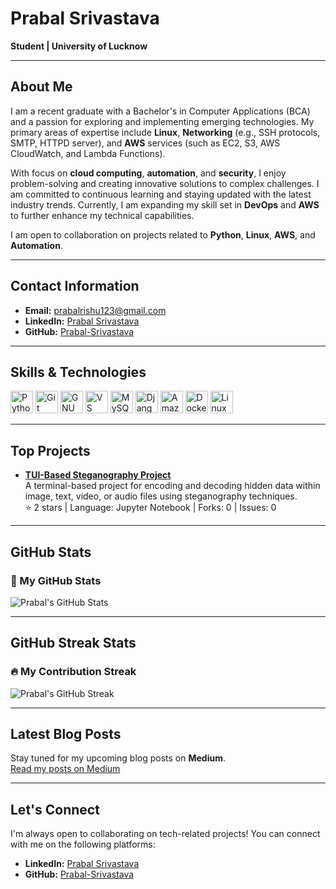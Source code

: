 # Prabal Srivastava

**Student | University of Lucknow**

---

## About Me

I am a recent graduate with a Bachelor's in Computer Applications (BCA) and a passion for exploring and implementing emerging technologies. My primary areas of expertise include **Linux**, **Networking** (e.g., SSH protocols, SMTP, HTTPD server), and **AWS** services (such as EC2, S3, AWS CloudWatch, and Lambda Functions). 

With  focus on **cloud computing**, **automation**, and **security**, I enjoy problem-solving and creating innovative solutions to complex challenges. I am committed to continuous learning and staying updated with the latest industry trends. Currently, I am expanding my skill set in **DevOps** and **AWS** to further enhance my technical capabilities.

I am open to collaboration on projects related to **Python**, **Linux**, **AWS**, and **Automation**.

---

## Contact Information

- **Email:** [prabalrishu123@gmail.com](mailto:prabalrishu123@gmail.com)  
- **LinkedIn:** [Prabal Srivastava](https://www.linkedin.com/in/srivastava-prabal)  
- **GitHub:** [Prabal-Srivastava](https://github.com/Prabal-Srivastava)

---

## Skills & Technologies

<p align="left">
  <a href="https://www.python.org/" target="_blank" rel="noreferrer"><img src="https://raw.githubusercontent.com/danielcranney/readme-generator/main/public/icons/skills/python-colored.svg" width="36" height="36" alt="Python" /></a>
  <a href="https://git-scm.com/" target="_blank" rel="noreferrer"><img src="https://raw.githubusercontent.com/danielcranney/readme-generator/main/public/icons/skills/git-colored.svg" width="36" height="36" alt="Git" /></a>
  <a href="https://www.gnu.org/software/bash/" target="_blank" rel="noreferrer"><img src="https://raw.githubusercontent.com/danielcranney/readme-generator/main/public/icons/skills/gnubash.svg" width="36" height="36" alt="GNU Bash" /></a>
  <a href="https://code.visualstudio.com/" target="_blank" rel="noreferrer"><img src="https://raw.githubusercontent.com/danielcranney/readme-generator/main/public/icons/skills/visualstudiocode.svg" width="36" height="36" alt="VS Code" /></a>
  <a href="https://www.mysql.com/" target="_blank" rel="noreferrer"><img src="https://raw.githubusercontent.com/danielcranney/readme-generator/main/public/icons/skills/mysql-colored.svg" width="36" height="36" alt="MySQL" /></a>
  <a href="https://www.djangoproject.com/" target="_blank" rel="noreferrer"><img src="https://raw.githubusercontent.com/danielcranney/readme-generator/main/public/icons/skills/django-colored.svg" width="36" height="36" alt="Django" /></a>
  <a href="https://aws.amazon.com" target="_blank" rel="noreferrer"><img src="https://raw.githubusercontent.com/danielcranney/readme-generator/main/public/icons/skills/aws-colored.svg" width="36" height="36" alt="Amazon Web Services" /></a>
  <a href="https://www.docker.com/" target="_blank" rel="noreferrer"><img src="https://raw.githubusercontent.com/danielcranney/readme-generator/main/public/icons/skills/docker-colored.svg" width="36" height="36" alt="Docker" /></a>
  <a href="https://www.linux.org" target="_blank" rel="noreferrer"><img src="https://raw.githubusercontent.com/danielcranney/readme-generator/main/public/icons/skills/linux-colored.svg" width="36" height="36" alt="Linux" /></a>
</p>

---

## Top Projects

- **[TUI-Based Steganography Project](https://github.com/Prabal-Srivastava/Stegnography_TUI_Based_Project)**  
  A terminal-based project for encoding and decoding hidden data within image, text, video, or audio files using steganography techniques.  
  ⭐ 2 stars | Language: Jupyter Notebook | Forks: 0 | Issues: 0

---

## GitHub Stats

### 🚀 My GitHub Stats

![Prabal's GitHub Stats](https://github-readme-stats.vercel.app/api?username=Prabal-Srivastava&show_icons=true&hide_title=true&count_private=true&hide=prs&theme=radical&bg_color=0d1117&title_color=58a6ff&icon_color=58a6ff)

---

## GitHub Streak Stats

### 🔥 My Contribution Streak

![Prabal's GitHub Streak](https://streak-stats.demolab.com?user=Prabal-Srivastava&theme=radical&hide_border=true)

---

## Latest Blog Posts

Stay tuned for my upcoming blog posts on **Medium**.  
[Read my posts on Medium](https://medium.com/@prabalrishu123)

---

## Let's Connect

I'm always open to collaborating on tech-related projects! You can connect with me on the following platforms:

- **LinkedIn:** [Prabal Srivastava](https://www.linkedin.com/in/srivastava-prabal)
- **GitHub:** [Prabal-Srivastava](https://github.com/Prabal-Srivastava)
